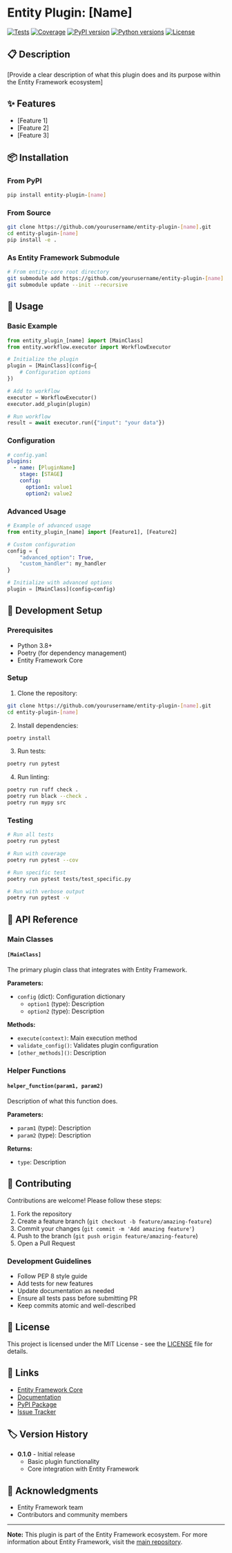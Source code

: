# Entity Plugin: [Name]

[![Tests](https://github.com/yourusername/entity-plugin-[name]/actions/workflows/test.yml/badge.svg)](https://github.com/yourusername/entity-plugin-[name]/actions/workflows/test.yml)
[![Coverage](https://codecov.io/gh/yourusername/entity-plugin-[name]/branch/main/graph/badge.svg)](https://codecov.io/gh/yourusername/entity-plugin-[name])
[![PyPI version](https://badge.fury.io/py/entity-plugin-[name].svg)](https://badge.fury.io/py/entity-plugin-[name])
[![Python versions](https://img.shields.io/pypi/pyversions/entity-plugin-[name].svg)](https://pypi.org/project/entity-plugin-[name]/)
[![License](https://img.shields.io/github/license/yourusername/entity-plugin-[name].svg)](https://github.com/yourusername/entity-plugin-[name]/blob/main/LICENSE)

## 📋 Description

[Provide a clear description of what this plugin does and its purpose within the Entity Framework ecosystem]

## ✨ Features

- [Feature 1]
- [Feature 2]
- [Feature 3]

## 📦 Installation

### From PyPI

```bash
pip install entity-plugin-[name]
```

### From Source

```bash
git clone https://github.com/yourusername/entity-plugin-[name].git
cd entity-plugin-[name]
pip install -e .
```

### As Entity Framework Submodule

```bash
# From entity-core root directory
git submodule add https://github.com/yourusername/entity-plugin-[name].git plugins/[name]
git submodule update --init --recursive
```

## 🚀 Usage

### Basic Example

```python
from entity_plugin_[name] import [MainClass]
from entity.workflow.executor import WorkflowExecutor

# Initialize the plugin
plugin = [MainClass](config={
    # Configuration options
})

# Add to workflow
executor = WorkflowExecutor()
executor.add_plugin(plugin)

# Run workflow
result = await executor.run({"input": "your data"})
```

### Configuration

```yaml
# config.yaml
plugins:
  - name: [PluginName]
    stage: [STAGE]
    config:
      option1: value1
      option2: value2
```

### Advanced Usage

```python
# Example of advanced usage
from entity_plugin_[name] import [Feature1], [Feature2]

# Custom configuration
config = {
    "advanced_option": True,
    "custom_handler": my_handler
}

# Initialize with advanced options
plugin = [MainClass](config=config)
```

## 🔧 Development Setup

### Prerequisites

- Python 3.8+
- Poetry (for dependency management)
- Entity Framework Core

### Setup

1. Clone the repository:
```bash
git clone https://github.com/yourusername/entity-plugin-[name].git
cd entity-plugin-[name]
```

2. Install dependencies:
```bash
poetry install
```

3. Run tests:
```bash
poetry run pytest
```

4. Run linting:
```bash
poetry run ruff check .
poetry run black --check .
poetry run mypy src
```

### Testing

```bash
# Run all tests
poetry run pytest

# Run with coverage
poetry run pytest --cov

# Run specific test
poetry run pytest tests/test_specific.py

# Run with verbose output
poetry run pytest -v
```

## 📝 API Reference

### Main Classes

#### `[MainClass]`

The primary plugin class that integrates with Entity Framework.

**Parameters:**
- `config` (dict): Configuration dictionary
  - `option1` (type): Description
  - `option2` (type): Description

**Methods:**
- `execute(context)`: Main execution method
- `validate_config()`: Validates plugin configuration
- `[other_methods]()`: Description

### Helper Functions

#### `helper_function(param1, param2)`

Description of what this function does.

**Parameters:**
- `param1` (type): Description
- `param2` (type): Description

**Returns:**
- `type`: Description

## 🤝 Contributing

Contributions are welcome! Please follow these steps:

1. Fork the repository
2. Create a feature branch (`git checkout -b feature/amazing-feature`)
3. Commit your changes (`git commit -m 'Add amazing feature'`)
4. Push to the branch (`git push origin feature/amazing-feature`)
5. Open a Pull Request

### Development Guidelines

- Follow PEP 8 style guide
- Add tests for new features
- Update documentation as needed
- Ensure all tests pass before submitting PR
- Keep commits atomic and well-described

## 📄 License

This project is licensed under the MIT License - see the [LICENSE](LICENSE) file for details.

## 🔗 Links

- [Entity Framework Core](https://github.com/Ladvien/entity)
- [Documentation](https://entity-plugin-[name].readthedocs.io)
- [PyPI Package](https://pypi.org/project/entity-plugin-[name]/)
- [Issue Tracker](https://github.com/yourusername/entity-plugin-[name]/issues)

## 🏷️ Version History

- **0.1.0** - Initial release
  - Basic plugin functionality
  - Core integration with Entity Framework

## 🙏 Acknowledgments

- Entity Framework team
- Contributors and community members

---

**Note:** This plugin is part of the Entity Framework ecosystem. For more information about Entity Framework, visit the [main repository](https://github.com/Ladvien/entity).
